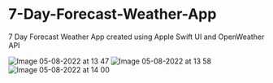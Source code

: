 # 7-Day-Forecast-Weather-App

7 Day Forecast Weather App created using Apple Swift UI and OpenWeather API


![Image 05-08-2022 at 13 47](https://user-images.githubusercontent.com/66962321/183083924-802b1482-cd54-400b-a97f-eeea36df9b49.jpeg)
![Image 05-08-2022 at 13 58](https://user-images.githubusercontent.com/66962321/183083937-f856a9ce-43a3-497c-b940-ec0ad8cfdadc.jpeg)
![Image 05-08-2022 at 14 00](https://user-images.githubusercontent.com/66962321/183083943-4f552352-e2c5-466d-aebd-8d3226e5ddc4.jpeg)
